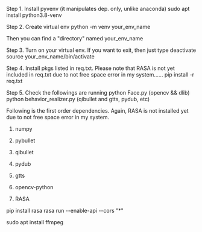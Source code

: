 Step 1. Install pyvenv (it manipulates dep. only, unlike anaconda)
sudo apt install python3.8-venv

Step 2. Create virtual env
python -m venv your_env_name

Then you can find a "directory" named your_env_name

Step 3. Turn on your virtual env. If you want to exit, then just type deactivate
source your_env_name/bin/activate 

Step 4. Install pkgs listed in req.txt. Please note that RASA is not yet included in req.txt due to not free space error in my system......
pip install -r req.txt

Step 5. Check the followings are running
python Face.py (opencv && dlib)
python behavior_realizer.py (qibullet and gtts, pydub, etc)


Following is the first order dependencies. Again, RASA is not installed yet due to not free space error in my system. 
1. numpy
2. pybullet
3. qibullet
4. pydub
5. gtts
6. opencv-python

7. RASA

pip install rasa
rasa run --enable-api --cors "*"

sudo apt install ffmpeg
